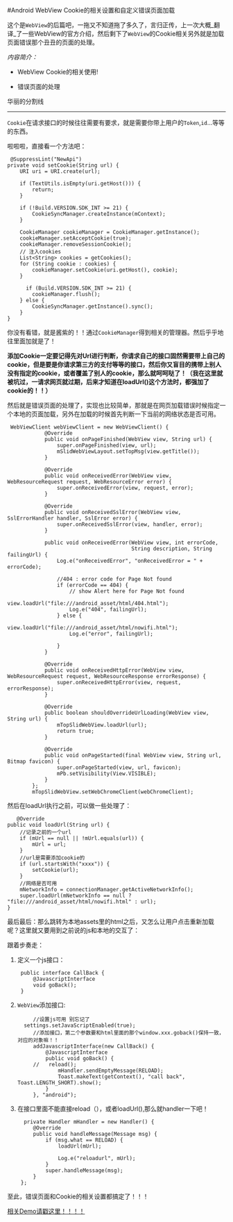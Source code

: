 #Android WebView Cookie的相关设置和自定义错误页面加载

这个是`WebView`的后篇吧，一拖又不知道拖了多久了，言归正传，上一次大概_翻译_了一些WebView的官方介绍，然后剩下了`WebView`的Cookie相关另外就是加载页面错误那个丑丑的页面的处理。


_内容简介：_

* WebView Cookie的相关使用!

* 错误页面的处理


华丽的分割线

---------------------------------

`Cookie`在请求接口的时候往往需要有要求，就是需要你带上用户的`Token`,`id`...等等的东西。

啦啦啦，直接看一个方法吧：

	 @SuppressLint("NewApi")
    private void setCookie(String url) {
        URI uri = URI.create(url);

        if (TextUtils.isEmpty(uri.getHost())) {
            return;
        }

        if (!Build.VERSION.SDK_INT >= 21) {
            CookieSyncManager.createInstance(mContext);
        }

        CookieManager cookieManager = CookieManager.getInstance();
        cookieManager.setAcceptCookie(true);
        cookieManager.removeSessionCookie();
        // 注入cookies
        List<String> cookies = getCookies();
        for (String cookie : cookies) {
            cookieManager.setCookie(uri.getHost(), cookie);
        }

          if (Build.VERSION.SDK_INT >= 21) {
            cookieManager.flush();
        } else {
            CookieSyncManager.getInstance().sync();
        }
    }

你没有看错，就是酱紫的！！通过`CookieManager`得到相关的管理器。然后乎乎地往里面加就是了！

**添加Cookie一定要记得先对Url进行判断，你请求自己的接口固然需要带上自己的cookie，但是要是你请求第三方的支付等等的接口，然后你又盲目的携带上别人没有指定的cookie，或者覆盖了别人的cookie，那么就呵呵哒了！（我在这里就被坑过，一请求网页就过期，后来才知道在loadUrl()这个方法时，都强加了cookie的！！）**


然后就是错误页面的处理了，实现也比较简单，那就是在网页加载错误时候指定一个本地的页面加载，另外在加载的时候首先判断一下当前的网络状态是否可用。

	 WebViewClient webViewClient = new WebViewClient() {
                @Override
                public void onPageFinished(WebView view, String url) {
                    super.onPageFinished(view, url);
                    mSlidWebViewLayout.setTopMsg(view.getTitle());
                }

                @Override
                public void onReceivedError(WebView view, WebResourceRequest request, WebResourceError error) {
                    super.onReceivedError(view, request, error);
                }

                @Override
                public void onReceivedSslError(WebView view, SslErrorHandler handler, SslError error) {
                    super.onReceivedSslError(view, handler, error);
                }

                public void onReceivedError(WebView view, int errorCode,
                                            String description, String failingUrl) {
                    Log.e("onReceivedError", "onReceivedError = " + errorCode);

                    //404 : error code for Page Not found
                    if (errorCode == 404) {
                        // show Alert here for Page Not found
                        view.loadUrl("file:///android_asset/html/404.html");
                        Log.e("404", failingUrl);
                    } else {
                        view.loadUrl("file:///android_asset/html/nowifi.html");
                        Log.e("error", failingUrl);

                    }
                }

                @Override
                public void onReceivedHttpError(WebView view, WebResourceRequest request, WebResourceResponse errorResponse) {
                    super.onReceivedHttpError(view, request, errorResponse);
                }

                @Override
                public boolean shouldOverrideUrlLoading(WebView view, String url) {
                    mTopSlidWebView.loadUrl(url);
                    return true;
                }

                @Override
                public void onPageStarted(final WebView view, String url, Bitmap favicon) {
                    super.onPageStarted(view, url, favicon);
                    mPb.setVisibility(View.VISIBLE);
                }
            };
            mTopSlidWebView.setWebChromeClient(webChromeClient);


然后在loadUrl执行之前，可以做一些处理了：

	   @Override
    public void loadUrl(String url) {
		//记录之前的一个url
        if (mUrl == null || !mUrl.equals(url)) {
            mUrl = url;
        }
		//url是需要添加cookie的
		if (url.startsWith("xxxx")) {
            setCookie(url);
        }
		//网络是否可用
        mNetworkInfo = connectionManager.getActiveNetworkInfo();
        super.loadUrl(mNetworkInfo == null ? "file:///android_asset/html/nowifi.html" : url);
    }

最后最后：那么跳转为本地assets里的html之后，又怎么让用户点击重新加载呢？这里就又要用到之前说的js和本地的交互了：

跟着步奏走：

1. 定义一个js接口：

		public interface CallBack {
	        @JavascriptInterface
	        void goBack();
	    }

2. `WebView`添加接口:
	
			//设置js可用 别忘记了
		 settings.setJavaScriptEnabled(true);
			//添加接口，第二个参数要和html里面的那个window.xxx.goback()保持一致，对应的对象嘛！！
	        addJavascriptInterface(new CallBack() {
	            @JavascriptInterface
	            public void goBack() {
			//   reload();
	                mHandler.sendEmptyMessage(RELOAD);
	                Toast.makeText(getContext(), "call back", Toast.LENGTH_SHORT).show();
	            }
	        }, "android");

3. 在接口里面不能直接reload（），或者loadUrl(),那么就handler一下吧！

		 private Handler mHandler = new Handler() {
	        @Override
	        public void handleMessage(Message msg) {
	            if (msg.what == RELOAD) {
	                loadUrl(mUrl);
	
	                Log.e("reloadurl", mUrl);
	            }
	            super.handleMessage(msg);
	        }
	    };
	

至此，错误页面和Cookie的相关设置都搞定了！！！

[相关Demo请戳这里！！！！](https://github.com/lovejjfg/MyBlogDemo)